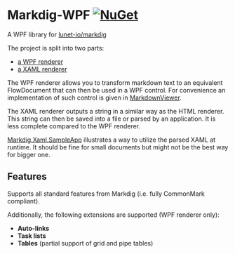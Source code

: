 # Markdig-WPF [![NuGet](https://img.shields.io/nuget/v/Markdig.Wpf.svg)](https://www.nuget.org/packages/Markdig.wpf/) 
A WPF library for [lunet-io/markdig](https://github.com/lunet-io/markdig)

The project is split into two parts:
- [a WPF renderer](https://github.com/Kryptos-FR/markdig-wpf/blob/master/src/Markdig.Wpf/Renderers/WpfRenderer.cs)
- [a XAML renderer](https://github.com/Kryptos-FR/markdig-wpf/blob/master/src/Markdig.Wpf/Renderers/XamlRenderer.cs)

The WPF renderer allows you to transform markdown text to an equivalent FlowDocument that can then be used in a WPF control. For convenience an implementation of such control is given in [MarkdownViewer](https://github.com/Kryptos-FR/markdig-wpf/blob/master/src/Markdig.Wpf/MarkdownViewer.cs).

The XAML renderer outputs a string in a similar way as the HTML renderer. This string can then be saved into a file or parsed by an application. It is less complete compared to the WPF renderer.

[Markdig.Xaml.SampleApp](https://github.com/Kryptos-FR/markdig-wpf/tree/master/src/Markdig.Xaml.SampleApp) illustrates a way to utilize the parsed XAML at runtime. It should be fine for small documents but might not be the best way for bigger one.


## Features

Supports all standard features from Markdig (i.e. fully CommonMark compliant).

Additionally, the following extensions are supported (WPF renderer only):
- **Auto-links**
- **Task lists**
- **Tables** (partial support of grid and pipe tables)
